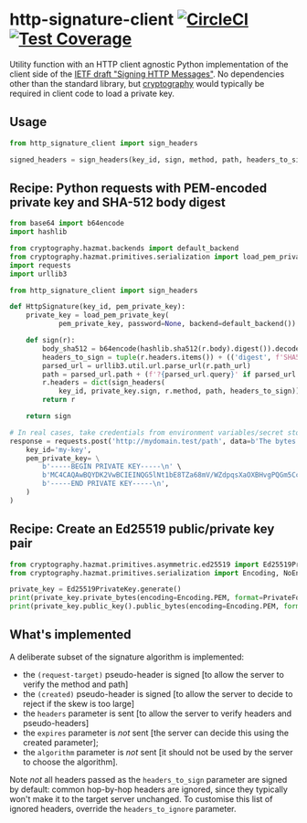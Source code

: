 # http-signature-client  [![CircleCI](https://circleci.com/gh/michalc/python-http-signature-client.svg?style=shield)](https://circleci.com/gh/michalc/python-http-signature-client) [![Test Coverage](https://api.codeclimate.com/v1/badges/fcf6ed3ac0c04d3878a8/test_coverage)](https://codeclimate.com/github/michalc/python-http-signature-client/test_coverage)

Utility function with an HTTP client agnostic Python implementation of the client side of the [IETF draft "Signing HTTP Messages"](https://tools.ietf.org/html/draft-ietf-httpbis-message-signatures-00). No dependencies other than the standard library, but [cryptography](https://github.com/pyca/cryptography) would typically be required in client code to load a private key.


## Usage

```python
from http_signature_client import sign_headers

signed_headers = sign_headers(key_id, sign, method, path, headers_to_sign)
```


## Recipe: Python requests with PEM-encoded private key and SHA-512 body digest

```python
from base64 import b64encode
import hashlib

from cryptography.hazmat.backends import default_backend
from cryptography.hazmat.primitives.serialization import load_pem_private_key
import requests
import urllib3

from http_signature_client import sign_headers

def HttpSignature(key_id, pem_private_key):
    private_key = load_pem_private_key(
            pem_private_key, password=None, backend=default_backend())

    def sign(r):
        body_sha512 = b64encode(hashlib.sha512(r.body).digest()).decode('ascii')
        headers_to_sign = tuple(r.headers.items()) + (('digest', f'SHA512={body_sha512}'),)
        parsed_url = urllib3.util.url.parse_url(r.path_url)
        path = parsed_url.path + (f'?{parsed_url.query}' if parsed_url.query else '')
        r.headers = dict(sign_headers(
            key_id, private_key.sign, r.method, path, headers_to_sign))
        return r

    return sign

# In real cases, take credentials from environment variables/secret store
response = requests.post('http://mydomain.test/path', data=b'The bytes', auth=HttpSignature(
    key_id='my-key',
    pem_private_key= \
        b'-----BEGIN PRIVATE KEY-----\n' \
        b'MC4CAQAwBQYDK2VwBCIEINQG5lNt1bE8TZa68mV/WZdpqsXaOXBHvgPQGm5CcjHp\n' \
        b'-----END PRIVATE KEY-----\n',
    )
)
```


## Recipe: Create an Ed25519 public/private key pair

```python
from cryptography.hazmat.primitives.asymmetric.ed25519 import Ed25519PrivateKey
from cryptography.hazmat.primitives.serialization import Encoding, NoEncryption, PrivateFormat, PublicFormat

private_key = Ed25519PrivateKey.generate()
print(private_key.private_bytes(encoding=Encoding.PEM, format=PrivateFormat.PKCS8, encryption_algorithm=NoEncryption()))
print(private_key.public_key().public_bytes(encoding=Encoding.PEM, format=PublicFormat.SubjectPublicKeyInfo))
```


## What's implemented

A deliberate subset of the signature algorithm is implemented:

- the `(request-target)` pseudo-header is signed [to allow the server to verify the method and path]
- the `(created)` pseudo-header is signed [to allow the server to decide to reject if the skew is too large]
- the `headers` parameter is sent [to allow the server to verify headers and pseudo-headers]
- the `expires` parameter is _not_ sent [the server can decide this using the created parameter];
- the `algorithm` parameter is _not_ sent [it should not be used by the server to choose the algorithm].

Note _not_ all headers passed as the `headers_to_sign` parameter are signed by default: common hop-by-hop headers are ignored, since they typically won't make it to the target server unchanged. To customise this list of ignored headers, override the `headers_to_ignore` parameter.
